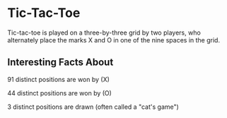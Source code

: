 
# Tic-Tac-Toe

Tic-tac-toe is played on a three-by-three grid by two players, who alternately place the marks X and O in one of the nine spaces in the grid.

## Interesting Facts About

91 distinct positions are won by (X)

44 distinct positions are won by (O)

3 distinct positions are drawn (often called a "cat's game")


